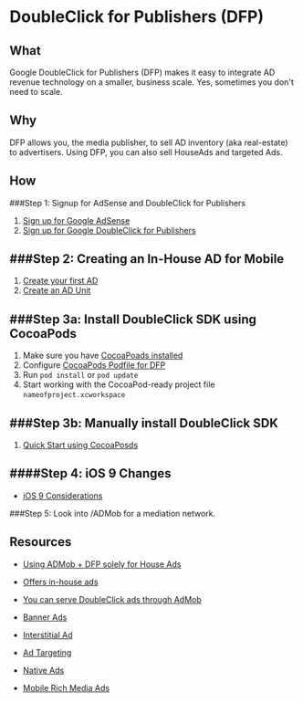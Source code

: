 DoubleClick for Publishers (DFP)
=

What
-
Google DoubleClick for Publishers (DFP) makes it easy to integrate AD revenue technology on a smaller, business scale.  Yes, sometimes you don't need to scale. 

Why
-
DFP allows you, the media publisher, to sell AD inventory (aka real-estate) to advertisers. Using DFP, you can also sell HouseAds and targeted Ads. 

How
-

###Step 1: Signup for AdSense and DoubleClick for Publishers
1. [Sign up for Google AdSense](https://www.google.com/adsense/start/)
2. [Sign up for Google DoubleClick for Publishers](https://www.google.com/dfp/signin)

###Step 2: Creating an In-House AD for Mobile
-
1. [Create your first AD](http://www.labnol.org/internet/google-dfp-tutorial/14099/)
2. [Create an AD Unit](https://support.google.com/dfp_sb/answer/82275?hl=en&ref_topic=16125)

###Step 3a: Install DoubleClick SDK using CocoaPods
-
1. Make sure you have [CocoaPoads installed](https://guides.cocoapods.org/using/getting-started.html)
2. Configure [CocoaPods Podfile for DFP](https://developers.google.com/mobile-ads-sdk/docs/dfp/ios/quick-start)
2. Run ```pod install``` or ```pod update```
3. Start working with the CocoaPod-ready project file ```nameofproject.xcworkspace```


###Step 3b: Manually install DoubleClick SDK
-
1. [Quick Start using CocoaPosds](https://developers.google.com/mobile-ads-sdk/docs/dfp/ios/quick-start#manually_using_the_sdk_download)

####Step 4: iOS 9 Changes
-
- [iOS 9 Considerations](https://developers.google.com/mobile-ads-sdk/docs/dfp/ios/ios9)

###Step 5: Look into /ADMob for a mediation network.

Resources
- 
- [Using ADMob + DFP solely for House Ads](http://stackoverflow.com/questions/11180588/using-admob-solely-for-house-ads)
- [Offers in-house ads](http://www.google.com/doubleclick/publishers/small-business/)
- [You can serve DoubleClick ads through AdMob](https://developers.google.com/mobile-ads-sdk/docs/dfp/ios/quick-start)

- [Banner Ads](https://developers.google.com/mobile-ads-sdk/docs/dfp/ios/banner)
- [Interstitial Ad](https://developers.google.com/mobile-ads-sdk/docs/dfp/ios/interstitial)
- [Ad Targeting](https://developers.google.com/mobile-ads-sdk/docs/dfp/ios/targeting)
- [Native Ads](https://developers.google.com/mobile-ads-sdk/docs/dfp/ios/native)
- [Mobile Rich Media Ads](https://developers.google.com/mobile-ads-sdk/docs/dfp/ios/mraid)


